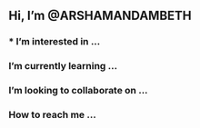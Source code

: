## Hi, I’m @ARSHAMANDAMBETH
### * I’m interested in ...
### I’m currently learning ...
### I’m looking to collaborate on ...
### How to reach me ...

<!---
ARSHAMANDAMBETH/ARSHAMANDAMBETH is a ✨ special ✨ repository because its `README.md` (this file) appears on your GitHub profile.
You can click the Preview link to take a look at your changes.
--->
